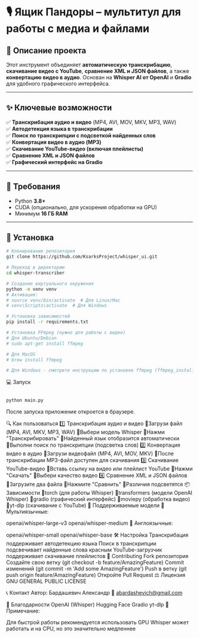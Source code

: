# 🎙️ Ящик Пандоры – мультитул для работы с медиа и файлами  

## 📌 Описание проекта

Этот инструмент объединяет **автоматическую транскрибацию**, **скачивание видео с YouTube**, **сравнение XML и JSON файлов**, а также **конвертацию видео в аудио**. Основан на **Whisper AI от OpenAI** и **Gradio** для удобного графического интерфейса.  

---

## ✨ Ключевые возможности

✅ **Транскрибация аудио и видео** (MP4, AVI, MOV, MKV, MP3, WAV)  
✅ **Автодетекция языка в транскрибации**  
✅ **Поиск по транскрипции с подсветкой найденных слов**  
✅ **Конвертация видео в аудио (MP3)**  
✅ **Скачивание YouTube-видео (включая плейлисты)**  
✅ **Сравнение XML и JSON файлов**  
✅ **Графический интерфейс на Gradio**  

---

## 🚀 Требования

- Python **3.8+**  
- CUDA (опционально, для ускорения обработки на GPU)  
- Минимум **16 ГБ RAM**  

---

## 🔧 Установка

```bash
# Клонирование репозитория
git clone https://github.com/KsarksProject/whisper_ui.git

# Переход в директорию
cd whisper-transcriber

# Создание виртуального окружения
python -m venv venv
# Активация:
# source venv/bin/activate  # Для Linux/Mac
# venv\Scripts\activate  # Для Windows

# Установка зависимостей
pip install -r requirements.txt

# Установка FFmpeg (нужно для работы с видео)
# Для Ubuntu/Debian
# sudo apt-get install ffmpeg

# Для MacOS
# brew install ffmpeg

# Для Windows - смотрите инструкцию по установке ffmpeg (ffmpeg_install.md)
```
💻 Запуск
```bash

python main.py
```
После запуска приложение откроется в браузере.

🔍 Как пользоваться
1️⃣ Транскрибация аудио и видео
🔹Загрузи файл (MP4, AVI, MKV, MP3, WAV)
🔹Выбери модель Whisper
🔹Нажми "Транскрибировать"
🔹Найденный язык отобразится автоматически
🔹Выполни поиск по транскрипции (подсветка слов)
2️⃣ Конвертация видео в аудио
🔹Загрузи видеофайл (MP4, AVI, MOV, MKV)
🔹После транскрибации MP3-файл доступен для скачивания
3️⃣ Скачивание YouTube-видео
🔹Вставь ссылку на видео или плейлист YouTube
🔹Нажми "Скачать"
🔹Выбери качество видео
4️⃣ Сравнение XML и JSON файлов
🔹Загрузите два файла
🔹Нажмите "Сравнить"
🔹Различия подсветятся
📦 Зависимости
🔹torch (для работы Whisper)
🔹transformers (модели OpenAI Whisper)
🔹gradio (графический интерфейс)
🔹moviepy (обработка видео)
🔹yt-dlp (скачивание с YouTube)
🔬 Поддерживаемые модели
🔹 Мультиязычные:

openai/whisper-large-v3
openai/whisper-medium
🔹 Англоязычные:

openai/whisper-small
openai/whisper-base
🛠️ Настройка
Транскрибация поддерживает автодетекцию языка
Поиск в транскрипции подсвечивает найденные слова красным
YouTube-загрузчик поддерживает скачивание плейлистов
🤝 Contributing
Fork репозитория
Создайте свою ветку (git checkout -b feature/AmazingFeature)
Commit изменений (git commit -m 'Add some AmazingFeature')
Push в ветку (git push origin feature/AmazingFeature)
Откройте Pull Request
⚖️ Лицензия
GNU GENERAL PUBLIC LICENSE

📞 Контакт
Автор: Бардашевич Александр
📧 abardashevich@gmail.com

🌟 Благодарности
OpenAI (Whisper)
Hugging Face
Gradio
yt-dlp
🔔 Примечание:

Для быстрой работы рекомендуется использовать GPU
Whisper может работать и на CPU, но это значительно медленнее